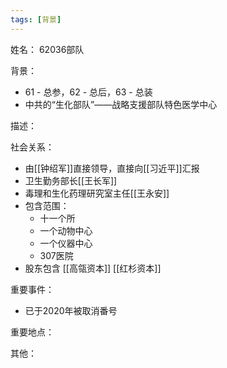 ```yaml
---
tags: [背景]
---
```


姓名：
62036部队

背景：
- 61 - 总参，62 - 总后，63 - 总装
- 中共的“生化部队”——战略支援部队特色医学中心

描述：

社会关系：
- 由[[钟绍军]]直接领导，直接向[[习近平]]汇报
- 卫生勤务部长[[王长军]]
- 毒理和生化药理研究室主任[[王永安]]
- 包含范围：
	- 十一个所
	- 一个动物中心
	- 一个仪器中心
	- 307医院
- 股东包含 [[高瓴资本]] [[红杉资本]]

重要事件：
- 已于2020年被取消番号

重要地点：

其他：
